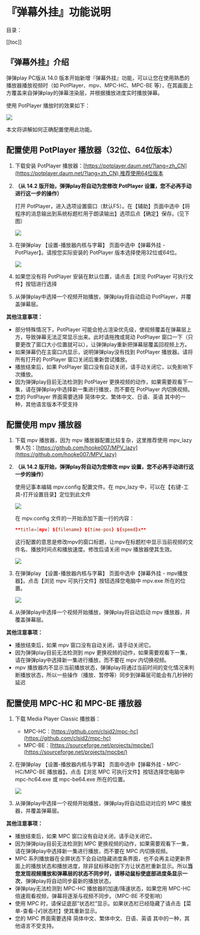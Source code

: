 # 『弹幕外挂』功能说明

目录：

[[toc]]

## 『弹幕外挂』介绍

弹弹play PC版从 14.0 版本开始新增『弹幕外挂』功能，可以让您在使用熟悉的播放器播放视频时（如 PotPlayer、mpv、MPC-HC、MPC-BE 等），在其画面上方覆盖来自弹弹play的弹幕渲染层，并根据播放进度实时播放弹幕。

使用 PotPlayer 播放时的效果如下：

![](/images/upload/danmaku-overlay-20250625-122731.png)

本文将讲解如何正确配置使用此功能。

## 配置使用 PotPlayer 播放器（32位、64位版本）

1. 下载安装 PotPlayer 播放器：[https://potplayer.daum.net/?lang=zh_CN](https://potplayer.daum.net/?lang=zh_CN) 推荐使用64位版本

2. **（从 14.2 版开始，弹弹play将自动为您修改 PotPlayer 设置，您不必再手动进行这一步的操作）**

   打开 PotPlayer，进入选项设置窗口（默认F5）。在【辅助】页面中选中【将程序的消息输出到系统标题栏用于朗读输出】选项后点【确定】保存。(见下图）

   ![](/images/upload/danmaku-overlay-20250625-122750.png)

3. 在弹弹play 【设置-播放器内核与字幕】 页面中选中【弹幕外挂 - PotPlayer】。请按您实际安装的 PotPlayer 版本选择使用32位或64位。

   ![](/images/upload/danmaku-overlay-20250625-122800.png)

4. 如果您没有将 PotPlayer 安装在默认位置，请点击【浏览 PotPlayer 可执行文件】按钮进行选择

5. 从弹弹play中选择一个视频开始播放，弹弹play将自动启动 PotPlayer，并覆盖弹幕层。

**其他注意事项：**

- 部分特殊情况下，PotPlayer 可能会抢占渲染优先级，使视频覆盖在弹幕层上方，导致弹幕无法正常显示出来。此时请拖拽或晃动 PotPlayer 窗口一下（只要更改了窗口大小位置就可以），让弹弹play重新把弹幕层覆盖回视频上方。
- 如果弹幕仍在主窗口内显示，说明弹弹play没有找到 PotPlayer 播放器。请将所有打开的 PotPlayer 窗口关闭后重新尝试播放。
- 播放结束后，如果 PotPlayer 窗口没有自动关闭，请手动关闭它，以免影响下次播放。
- 因为弹弹play目前无法检测到 PotPlayer 更换视频的动作，如果需要观看下一集，请在弹弹play中选择新一集进行播放，而不要在 PotPlayer 内切换视频。
- 您的 PotPlayer 界面需要选择 简体中文、繁体中文、日语、英语 其中的一种，其他语言版本不受支持

## 配置使用 mpv 播放器

1. 下载 mpv 播放器，因为 mpv 播放器配置比较复杂，这里推荐使用 mpv_lazy 懒人包：[https://github.com/hooke007/MPV_lazy](https://github.com/hooke007/MPV_lazy)

2. **（从 14.2 版开始，弹弹play将自动为您修改 mpv 设置，您不必再手动进行这一步的操作）**

   使用记事本编辑 mpv.config 配置文件。在 mpv_lazy 中，可以在【右键-工具-打开设置目录】定位到此文件

   ![](/images/upload/danmaku-overlay-20250625-122811.png)

   在 mpv.config 文件的一开始添加下面一行的内容：

   ```mpv.conf
   **title=[mpv] ${filename} ${time-pos} ${speed}x**
   ```

   这行配置的意思是修改mpv的窗口标题，让mpv在标题栏中显示当前视频的文件名、播放时间点和播放速度。修改后请关闭 mpv 播放器使其生效。

   ![](/images/upload/danmaku-overlay-20250625-122826.png)

3. 在弹弹play 【设置-播放器内核与字幕】 页面中选中【弹幕外挂 - mpv播放器】。点击【浏览 mpv 可执行文件】按钮选择您电脑中 mpv.exe 所在的位置。

   ![](/images/upload/danmaku-overlay-20250625-122937.png)

4. 从弹弹play中选择一个视频开始播放，弹弹play将自动启动 mpv 播放器，并覆盖弹幕层。

**其他注意事项：**

- 播放结束后，如果 mpv 窗口没有自动关闭，请手动关闭它。
- 因为弹弹play目前无法检测到 mpv 更换视频的动作，如果需要观看下一集，请在弹弹play中选择新一集进行播放，而不要在 mpv 内切换视频。
- mpv 播放器内不显示当前播放状态，弹弹play将通过当前时间的变化情况来判断播放状态，所以一些操作（播放、暂停等）同步到弹幕层可能会有几秒钟的延迟

## 配置使用 MPC-HC 和 MPC-BE 播放器

1. 下载 Media Player Classic 播放器：
   - MPC-HC：[https://github.com/clsid2/mpc-hc](https://github.com/clsid2/mpc-hc)
   - MPC-BE：[https://sourceforge.net/projects/mpcbe/](https://sourceforge.net/projects/mpcbe/)

2. 在弹弹play 【设置-播放器内核与字幕】 页面中选中【弹幕外挂 - MPC-HC/MPC-BE 播放器】。点击【浏览 MPC 可执行文件】按钮选择您电脑中 mpc-hc64.exe 或 mpc-be64.exe 所在的位置。

   ![](/images/upload/danmaku-overlay-20250625-122951.png)

3. 从弹弹play中选择一个视频开始播放，弹弹play将自动启动对应的 MPC 播放器，并覆盖弹幕层。

**其他注意事项：**

- 播放结束后，如果 MPC 窗口没有自动关闭，请手动关闭它。
- 因为弹弹play目前无法检测到 MPC 更换视频的动作，如果需要观看下一集，请在弹弹play中选择新一集进行播放，而不要在 MPC 内切换视频。
- MPC 系列播放器在全屏状态下会自动隐藏进度条界面，也不会再主动更新界面上的播放状态和播放进度，除非鼠标移动到下方让状态栏重新显示。所以**当您发现视频播放和弹幕层的状态不同步时，请移动鼠标使底部进度条显示一次**，弹弹play将自动同步最新的播放状态。
- 弹弹play无法检测到 MPC-HC 播放器的加速/降速状态，如果您用 MPC-HC 倍速观看视频，弹幕将逐渐与视频不同步。（MPC-BE 不受影响）
- 使用 MPC 时，请保证底部“状态栏”显示。如果状态栏已经隐藏了请点击【菜单-查看-[√]状态栏】使其重新显示。
- 您的 MPC 界面需要选择 简体中文、繁体中文、日语、英语 其中的一种，其他语言不受支持。
